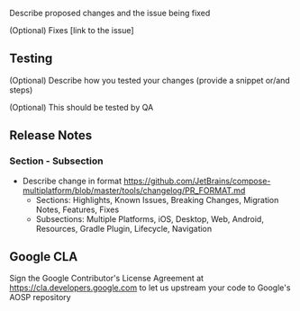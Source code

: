 Describe proposed changes and the issue being fixed

(Optional) Fixes [link to the issue]

## Testing
(Optional) Describe how you tested your changes (provide a snippet or/and steps)

(Optional) This should be tested by QA

## Release Notes
### Section - Subsection
- Describe change in format https://github.com/JetBrains/compose-multiplatform/blob/master/tools/changelog/PR_FORMAT.md
  - Sections: Highlights, Known Issues, Breaking Changes, Migration Notes, Features, Fixes
  - Subsections: Multiple Platforms, iOS, Desktop, Web, Android, Resources, Gradle Plugin, Lifecycle, Navigation

## Google CLA
Sign the Google Contributor's License Agreement at https://cla.developers.google.com to let us upstream your code to Google's AOSP repository
